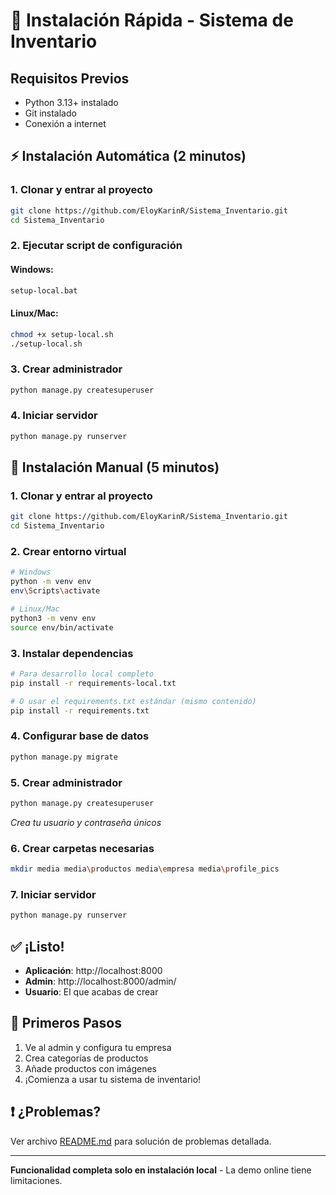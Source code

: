# 🚀 Instalación Rápida - Sistema de Inventario

## Requisitos Previos
- Python 3.13+ instalado
- Git instalado
- Conexión a internet

## ⚡ Instalación Automática (2 minutos)

### 1. Clonar y entrar al proyecto
```bash
git clone https://github.com/EloyKarinR/Sistema_Inventario.git
cd Sistema_Inventario
```

### 2. Ejecutar script de configuración

#### Windows:
```bash
setup-local.bat
```

#### Linux/Mac:
```bash
chmod +x setup-local.sh
./setup-local.sh
```

### 3. Crear administrador
```bash
python manage.py createsuperuser
```

### 4. Iniciar servidor
```bash
python manage.py runserver
```

## 📝 Instalación Manual (5 minutos)

### 1. Clonar y entrar al proyecto
```bash
git clone https://github.com/EloyKarinR/Sistema_Inventario.git
cd Sistema_Inventario
```

### 2. Crear entorno virtual
```bash
# Windows
python -m venv env
env\Scripts\activate

# Linux/Mac  
python3 -m venv env
source env/bin/activate
```

### 3. Instalar dependencias
```bash
# Para desarrollo local completo
pip install -r requirements-local.txt

# O usar el requirements.txt estándar (mismo contenido)
pip install -r requirements.txt
```

### 4. Configurar base de datos
```bash
python manage.py migrate
```

### 5. Crear administrador
```bash
python manage.py createsuperuser
```
*Crea tu usuario y contraseña únicos*

### 6. Crear carpetas necesarias
```bash
mkdir media media\productos media\empresa media\profile_pics
```

### 7. Iniciar servidor
```bash
python manage.py runserver
```

## ✅ ¡Listo!

- **Aplicación**: http://localhost:8000
- **Admin**: http://localhost:8000/admin/
- **Usuario**: El que acabas de crear

## 📝 Primeros Pasos

1. Ve al admin y configura tu empresa
2. Crea categorías de productos  
3. Añade productos con imágenes
4. ¡Comienza a usar tu sistema de inventario!

## ❗ ¿Problemas?

Ver archivo [README.md](README.md) para solución de problemas detallada.

---
**Funcionalidad completa solo en instalación local** - La demo online tiene limitaciones.
